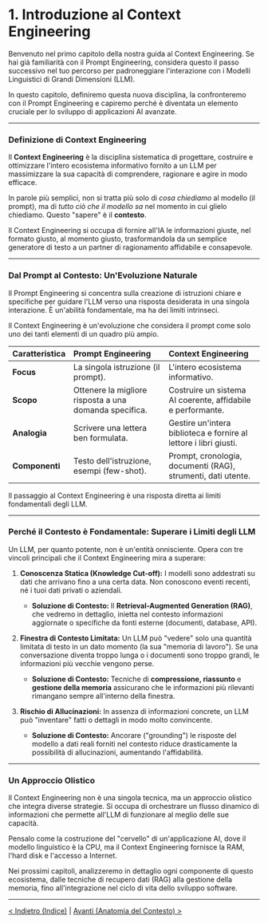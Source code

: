# 1. Introduzione al Context Engineering

Benvenuto nel primo capitolo della nostra guida al Context Engineering. Se hai già familiarità con il Prompt Engineering, considera questo il passo successivo nel tuo percorso per padroneggiare l'interazione con i Modelli Linguistici di Grandi Dimensioni (LLM).

In questo capitolo, definiremo questa nuova disciplina, la confronteremo con il Prompt Engineering e capiremo perché è diventata un elemento cruciale per lo sviluppo di applicazioni AI avanzate.

---

### Definizione di Context Engineering

Il **Context Engineering** è la disciplina sistematica di progettare, costruire e ottimizzare l'intero ecosistema informativo fornito a un LLM per massimizzare la sua capacità di comprendere, ragionare e agire in modo efficace.

In parole più semplici, non si tratta più solo di _cosa chiediamo_ al modello (il prompt), ma di _tutto ciò che il modello sa_ nel momento in cui glielo chiediamo. Questo "sapere" è il **contesto**.

Il Context Engineering si occupa di fornire all'IA le informazioni giuste, nel formato giusto, al momento giusto, trasformandola da un semplice generatore di testo a un partner di ragionamento affidabile e consapevole.

---

### Dal Prompt al Contesto: Un'Evoluzione Naturale

Il Prompt Engineering si concentra sulla creazione di istruzioni chiare e specifiche per guidare l'LLM verso una risposta desiderata in una singola interazione. È un'abilità fondamentale, ma ha dei limiti intrinseci.

Il Context Engineering è un'evoluzione che considera il prompt come solo uno dei tanti elementi di un quadro più ampio.

| Caratteristica | Prompt Engineering                                     | Context Engineering                                               |
| :------------- | :----------------------------------------------------- | :---------------------------------------------------------------- |
| **Focus**      | La singola istruzione (il prompt).                     | L'intero ecosistema informativo.                                  |
| **Scopo**      | Ottenere la migliore risposta a una domanda specifica. | Costruire un sistema AI coerente, affidabile e performante.       |
| **Analogia**   | Scrivere una lettera ben formulata.                    | Gestire un'intera biblioteca e fornire al lettore i libri giusti. |
| **Componenti** | Testo dell'istruzione, esempi (few-shot).              | Prompt, cronologia, documenti (RAG), strumenti, dati utente.      |

Il passaggio al Context Engineering è una risposta diretta ai limiti fondamentali degli LLM.

---

### Perché il Contesto è Fondamentale: Superare i Limiti degli LLM

Un LLM, per quanto potente, non è un'entità onnisciente. Opera con tre vincoli principali che il Context Engineering mira a superare:

1.  **Conoscenza Statica (Knowledge Cut-off):** I modelli sono addestrati su dati che arrivano fino a una certa data. Non conoscono eventi recenti, né i tuoi dati privati o aziendali.

    - **Soluzione di Contesto:** Il **Retrieval-Augmented Generation (RAG)**, che vedremo in dettaglio, inietta nel contesto informazioni aggiornate o specifiche da fonti esterne (documenti, database, API).

2.  **Finestra di Contesto Limitata:** Un LLM può "vedere" solo una quantità limitata di testo in un dato momento (la sua "memoria di lavoro"). Se una conversazione diventa troppo lunga o i documenti sono troppo grandi, le informazioni più vecchie vengono perse.

    - **Soluzione di Contesto:** Tecniche di **compressione, riassunto** e **gestione della memoria** assicurano che le informazioni più rilevanti rimangano sempre all'interno della finestra.

3.  **Rischio di Allucinazioni:** In assenza di informazioni concrete, un LLM può "inventare" fatti o dettagli in modo molto convincente.
    - **Soluzione di Contesto:** Ancorare ("grounding") le risposte del modello a dati reali forniti nel contesto riduce drasticamente la possibilità di allucinazioni, aumentando l'affidabilità.

---

### Un Approccio Olistico

Il Context Engineering non è una singola tecnica, ma un approccio olistico che integra diverse strategie. Si occupa di orchestrare un flusso dinamico di informazioni che permette all'LLM di funzionare al meglio delle sue capacità.

Pensalo come la costruzione del "cervello" di un'applicazione AI, dove il modello linguistico è la CPU, ma il Context Engineering fornisce la RAM, l'hard disk e l'accesso a Internet.

Nei prossimi capitoli, analizzeremo in dettaglio ogni componente di questo ecosistema, dalle tecniche di recupero dati (RAG) alla gestione della memoria, fino all'integrazione nel ciclo di vita dello sviluppo software.

---

[< Indietro (Indice)](./index.md) | [Avanti (Anatomia del Contesto) >](./02-anatomia-del-contesto-llm.md)
